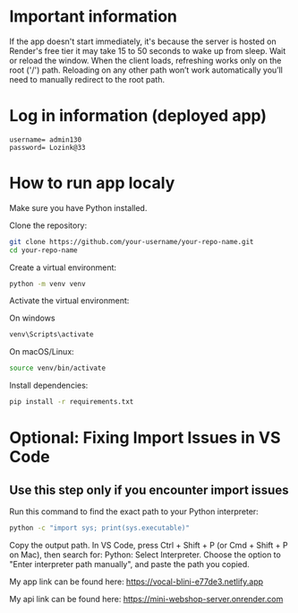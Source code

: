 # Important information

If the app doesn't start immediately, it's because the server is hosted on Render's free tier it may take 15 to 50 seconds to wake up from sleep. Wait or reload the window. When the client loads, refreshing works only on the root ('/') path. Reloading on any other path won’t work automatically you’ll need to manually redirect to the root path.

# Log in information (deployed app)

```text
username= admin130
password= Lozink@33
```

# How to run app localy
Make sure you have Python installed.

Clone the repository:

```bash
git clone https://github.com/your-username/your-repo-name.git
cd your-repo-name
```

Create a virtual environment:

```bash
python -m venv venv
```

Activate the virtual environment:

On windows

```bash
venv\Scripts\activate
```
On macOS/Linux:

```bash
source venv/bin/activate
```

Install dependencies:

```bash
pip install -r requirements.txt
```

# Optional: Fixing Import Issues in VS Code

## Use this step only if you encounter import issues

Run this command to find the exact path to your Python interpreter:

```bash
python -c "import sys; print(sys.executable)"
```

Copy the output path. In VS Code, press Ctrl + Shift + P (or Cmd + Shift + P on Mac), then search for: Python: Select Interpreter. Choose the option to "Enter interpreter path manually", and paste the path you copied.


My app link can be found here: https://vocal-blini-e77de3.netlify.app

My api link can be found here: https://mini-webshop-server.onrender.com





